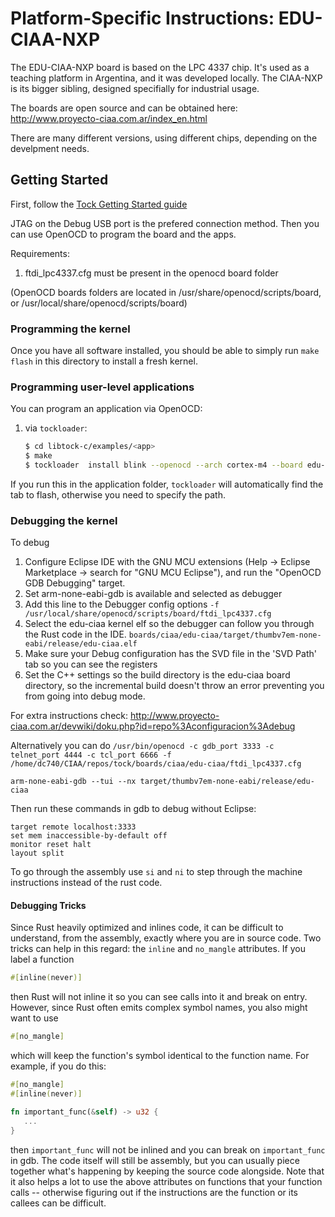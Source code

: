 Platform-Specific Instructions: EDU-CIAA-NXP
===================================

The EDU-CIAA-NXP board is based on the LPC 4337 chip.
It's used as a teaching platform in Argentina, and it was
developed locally. The CIAA-NXP is its bigger sibling, designed
specifially for industrial usage.

The boards are open source and can be obtained here: http://www.proyecto-ciaa.com.ar/index_en.html

There are many different versions, using different chips, depending on the
develpment needs.

## Getting Started

First, follow the [Tock Getting Started guide](../../doc/Getting_Started.md)

JTAG on the Debug USB port is the prefered connection method.
Then you can use OpenOCD to program the board and the apps.

Requirements:
1. ftdi_lpc4337.cfg must be present in the openocd board folder 

(OpenOCD boards folders are located in /usr/share/openocd/scripts/board,
or /usr/local/share/openocd/scripts/board)

### Programming the kernel

Once you have all software installed, you should be able to simply run
`make flash` in this directory to install a fresh kernel.

### Programming user-level applications

You can program an application via OpenOCD:
 1. via `tockloader`:

    ```bash
    $ cd libtock-c/examples/<app>
    $ make
    $ tockloader  install blink --openocd --arch cortex-m4 --board edu-ciaa --openocd-board ftdi_lpc4337.cfg
    ```


If you run this in the application folder, `tockloader` will automatically
find the tab to flash, otherwise you need to specify the path.

### Debugging the kernel

To debug 

1. Configure Eclipse IDE with the GNU MCU extensions (Help -> Eclipse Marketplace -> search for "GNU  MCU Eclipse"), and run the "OpenOCD GDB Debugging" target.
2. Set arm-none-eabi-gdb is available and selected as debugger
3. Add this line to the Debugger config options `-f /usr/local/share/openocd/scripts/board/ftdi_lpc4337.cfg`
4. Select the edu-ciaa kernel elf so the debugger can follow you through the Rust code in the IDE. `boards/ciaa/edu-ciaa/target/thumbv7em-none-eabi/release/edu-ciaa.elf`
5. Make sure your Debug configuration has the SVD file in the 'SVD Path' tab so you can see the registers
6. Set the C++ settings so the build directory is the edu-ciaa board directory, so the incremental build doesn't throw an error preventing you from going into debug mode.

For extra instructions check:
http://www.proyecto-ciaa.com.ar/devwiki/doku.php?id=repo%3Aconfiguracion%3Adebug

Alternatively you can do
`/usr/bin/openocd -c gdb_port 3333 -c telnet_port 4444 -c tcl_port 6666 -f /home/dc740/CIAA/repos/tock/boards/ciaa/edu-ciaa/ftdi_lpc4337.cfg`

`arm-none-eabi-gdb --tui --nx target/thumbv7em-none-eabi/release/edu-ciaa`


Then run these commands in gdb to debug without Eclipse:

```
target remote localhost:3333
set mem inaccessible-by-default off
monitor reset halt
layout split
```

To go through the assembly use `si` and `ni` to step through the machine instructions instead of the rust code.


#### Debugging Tricks

Since Rust heavily optimized and inlines code, it can be difficult to
understand, from the assembly, exactly where you are in source code. Two
tricks can help in this regard: the ``inline`` and ``no_mangle`` attributes. If you label a function

```rust
#[inline(never)]
```

then Rust will not inline it so you can see calls into it and break on
entry. However, since Rust often emits complex symbol names, you also
might want to use

```rust
#[no_mangle]
```

which will keep the function's symbol identical to the function name.
For example, if you do this:

```rust
#[no_mangle]
#[inline(never)]

fn important_func(&self) -> u32 {
   ...
}
```

then `important_func` will not be inlined and you can break on
`important_func` in gdb. The code itself will still be assembly, but
you can usually piece together what's happening by keeping the source
code alongside. Note that it also helps a lot to use the above
attributes on functions that your function calls -- otherwise figuring
out if the instructions are the function or its callees can be
difficult.
